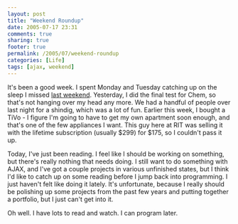 ```yaml
---
layout: post
title: "Weekend Roundup"
date: 2005-07-17 23:31
comments: true
sharing: true
footer: true
permalink: /2005/07/weekend-roundup
categories: [Life]
tags: [ajax, weekend]
---
```

It's been a good week.  I spent Monday and Tuesday catching up on the sleep I missed <a href="/2005/07/brandreth">last weekend</a>.  Yesterday, I did the final test for Chem, so that's not hanging over my head any more.  We had a handful of people over last night for a shindig, which was a lot of fun.  Earlier this week, I bought a TiVo - I figure I'm going to have to get my own apartment soon enough, and that's one of the few appliances I want.  This guy here at RIT was selling it with the lifetime subscription (usually $299) for $175, so I couldn't pass it up.

Today, I've just been reading.  I feel like I should be working on something, but there's really nothing that needs doing.  I still want to do something with AJAX, and I've got a couple projects in various unfinished states, but I think I'd like to catch up on some reading before I jump back into programming.  I just haven't felt like doing it lately.  It's unfortunate, because I really should be polishing up some projects from the past few years and putting together a portfolio, but I just can't get into it.

Oh well.  I have lots to read and watch.  I can program later.
